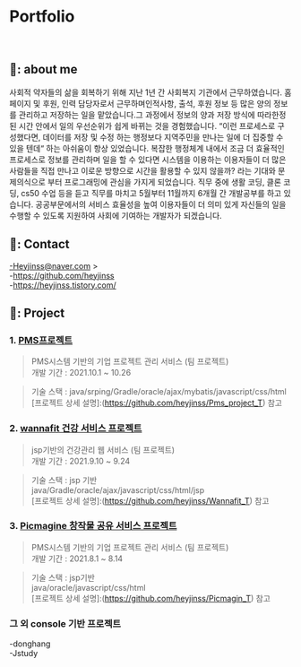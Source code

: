 # Portfolio


</br> 

## 📍: about me 
 사회적 약자들의 삶을 회복하기 위해 지난 1년 간 사회복지 기관에서 근무하였습니다. 홈페이지 및 후원, 인력 담당자로서 근무하며인적사항, 출석, 후원 정보 등 많은 양의 정보를 관리하고 저장하는 일을 맡았습니다.그 과정에서 정보의 양과 저장 방식에 따라한정된 시간 안에서 일의 우선순위가 쉽게 바뀌는 것을 경험했습니다. “이런 프로세스로 구성했다면, 데이터를 저장 및 수정 하는 행정보다 지역주민을 만나는 일에 더 집중할 수 있을 텐데“ 하는 아쉬움이 항상 있었습니다. 복잡한 행정체계 내에서 조금 더 효율적인 프로세스로 정보를 관리하며 일을 할 수 있다면 시스템을 이용하는 이용자들이 더 많은 사람들을 직접 만나고 이로운 방향으로 시간을 활용할 수 있지 않을까? 라는 기대와 문제의식으로 부터 프로그래밍에 관심을 가지게 되었습니다.
 직무 중에 생활 코딩, 클론 코딩, cs50 수업 등을 듣고 직무를 마치고 5월부터 11월까지 6개월 간 개발공부를 하고 있습니다. 공공부문에서의 서비스 효율성을 높여 이용자들이 더 의미 있게 자신들의 일을 수행할 수 있도록 지원하여 사회에 기여하는 개발자가 되겠습니다. 


## 📍: Contact 
-Heyjinss@naver.com > </br>
-https://github.com/heyjinss </br>
-https://heyjinss.tistory.com/ </br>


## 📍: Project 

### 1. [PMS프로젝트](https://github.com/heyjinss/Pms_project_T)
> PMS시스템 기반의 기업 프로젝트 관리 서비스 (팀 프로젝트)  </br>
> 개발 기간 : 2021.10.1 ~ 10.26  </br>

> 기술 스택 : 
> java/srping/Gradle/oracle/ajax/mybatis/javascript/css/html  </br>
> [프로젝트 상세 설명]:(https://github.com/heyjinss/Pms_project_T) 참고 


### 2. [wannafit 건강 서비스 프로젝트](https://github.com/heyjinss/Wannafit_T)</br>
> jsp기반의 건강관리 웹 서비스 (팀 프로젝트) </br>
> 개발 기간 : 2021.9.10 ~ 9.24 </br>

> 기술 스택 : jsp 기반  </br>
> java/Gradle/oracle/ajax/javascript/css/html/jsp</br>
> [프로젝트 상세 설명]:(https://github.com/heyjinss/Wannafit_T) 참고</br> 


### 3. [Picmagine 창작물 공유 서비스 프로젝트](https://github.com/heyjinss/Picmagin_T)</br>
> PMS시스템 기반의 기업 프로젝트 관리 서비스 (팀 프로젝트) </br>
> 개발 기간 : 2021.8.1 ~ 8.14 </br>

> 기술 스택 : jsp기반 </br>
> java/oracle/javascript/css/html </br> 
> [프로젝트 상세 설명]:(https://github.com/heyjinss/Picmagin_T) 참고 </br> 

### 그 외 console 기반 프로젝트 </br>
-donghang </br>
-Jstudy </br>
